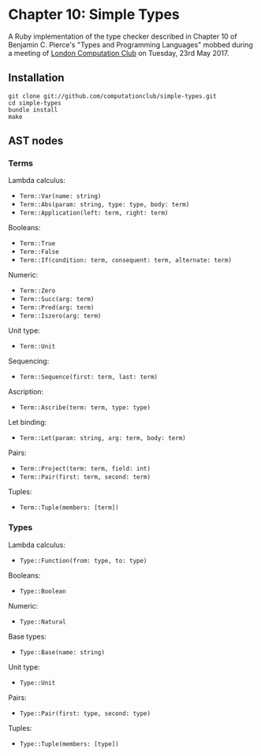# Chapter 10: Simple Types

A Ruby implementation of the type checker described in Chapter 10 of Benjamin
C. Pierce's "Types and Programming Languages" mobbed during a meeting of
[London Computation Club](http://london.computation.club) on Tuesday, 23rd May
2017.


## Installation

    git clone git://github.com/computationclub/simple-types.git
    cd simple-types
    bundle install
    make


## AST nodes

### Terms

Lambda calculus:

- `Term::Var(name: string)`
- `Term::Abs(param: string, type: type, body: term)`
- `Term::Application(left: term, right: term)`

Booleans:

- `Term::True`
- `Term::False`
- `Term::If(condition: term, consequent: term, alternate: term)`

Numeric:

- `Term::Zero`
- `Term::Succ(arg: term)`
- `Term::Pred(arg: term)`
- `Term::Iszero(arg: term)`

Unit type:

- `Term::Unit`

Sequencing:

- `Term::Sequence(first: term, last: term)`

Ascription:

- `Term::Ascribe(term: term, type: type)`

Let binding:

- `Term::Let(param: string, arg: term, body: term)`

Pairs:

- `Term::Project(term: term, field: int)`
- `Term::Pair(first: term, second: term)`

Tuples:

- `Term::Tuple(members: [term])`

### Types

Lambda calculus:

- `Type::Function(from: type, to: type)`

Booleans:

- `Type::Boolean`

Numeric:

- `Type::Natural`

Base types:

- `Type::Base(name: string)`

Unit type:

- `Type::Unit`

Pairs:

- `Type::Pair(first: type, second: type)`

Tuples:

- `Type::Tuple(members: [type])`
